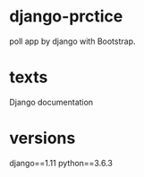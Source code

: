 # django-prctice
poll app by django with Bootstrap.

# texts
Django documentation

# versions
django==1.11
python==3.6.3
